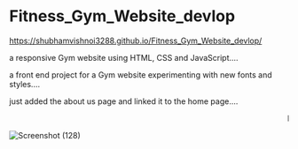 
# Fitness_Gym_Website_devlop
 https://shubhamvishnoi3288.github.io/Fitness_Gym_Website_devlop/
 
 
a responsive Gym website using HTML, CSS and JavaScript....

a front end project for a Gym website experimenting with new fonts and styles....

just added the about us page and linked it to the home page....


<marquee>I LOVE THE gym. There’s nothing quite like the feeling you get after a long row on the rowing machine or 40 minutes of hard cardio. It’s a key part of my mental health routine  along with a healthy diet, a very good therapist and some strong antidepressants. 
In another life maybe I would have been a strong advocate for keeping the gyms open in Level 5. As someone who suffers from both depression and anxiety, the news that gyms would not be kept open in Level 5 did upset me.
Being able to go back to the gym in July boosted my mental and physical wellbeing immensely. I was able to re-establish my routine and get out of my apartment at least twice a week...</marquee>

![Screenshot (128)](https://user-images.githubusercontent.com/65655892/124761336-88914c00-dee6-11eb-9a91-770e7a619f28.png)
